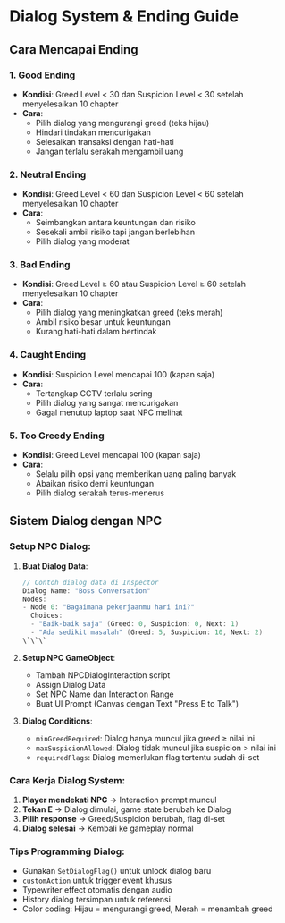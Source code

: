 # Dialog System & Ending Guide

## Cara Mencapai Ending

### 1. Good Ending
- **Kondisi**: Greed Level < 30 dan Suspicion Level < 30 setelah menyelesaikan 10 chapter
- **Cara**: 
  - Pilih dialog yang mengurangi greed (teks hijau)
  - Hindari tindakan mencurigakan
  - Selesaikan transaksi dengan hati-hati
  - Jangan terlalu serakah mengambil uang

### 2. Neutral Ending
- **Kondisi**: Greed Level < 60 dan Suspicion Level < 60 setelah menyelesaikan 10 chapter
- **Cara**:
  - Seimbangkan antara keuntungan dan risiko
  - Sesekali ambil risiko tapi jangan berlebihan
  - Pilih dialog yang moderat

### 3. Bad Ending
- **Kondisi**: Greed Level ≥ 60 atau Suspicion Level ≥ 60 setelah menyelesaikan 10 chapter
- **Cara**:
  - Pilih dialog yang meningkatkan greed (teks merah)
  - Ambil risiko besar untuk keuntungan
  - Kurang hati-hati dalam bertindak

### 4. Caught Ending
- **Kondisi**: Suspicion Level mencapai 100 (kapan saja)
- **Cara**:
  - Tertangkap CCTV terlalu sering
  - Pilih dialog yang sangat mencurigakan
  - Gagal menutup laptop saat NPC melihat

### 5. Too Greedy Ending
- **Kondisi**: Greed Level mencapai 100 (kapan saja)
- **Cara**:
  - Selalu pilih opsi yang memberikan uang paling banyak
  - Abaikan risiko demi keuntungan
  - Pilih dialog serakah terus-menerus

## Sistem Dialog dengan NPC

### Setup NPC Dialog:

1. **Buat Dialog Data**:
   ```csharp
   // Contoh dialog data di Inspector
   Dialog Name: "Boss Conversation"
   Nodes:
   - Node 0: "Bagaimana pekerjaanmu hari ini?"
     Choices:
     - "Baik-baik saja" (Greed: 0, Suspicion: 0, Next: 1)
     - "Ada sedikit masalah" (Greed: 5, Suspicion: 10, Next: 2)
   \`\`\`

2. **Setup NPC GameObject**:
   - Tambah NPCDialogInteraction script
   - Assign Dialog Data
   - Set NPC Name dan Interaction Range
   - Buat UI Prompt (Canvas dengan Text "Press E to Talk")

3. **Dialog Conditions**:
   - `minGreedRequired`: Dialog hanya muncul jika greed ≥ nilai ini
   - `maxSuspicionAllowed`: Dialog tidak muncul jika suspicion > nilai ini
   - `requiredFlags`: Dialog memerlukan flag tertentu sudah di-set

### Cara Kerja Dialog System:

1. **Player mendekati NPC** → Interaction prompt muncul
2. **Tekan E** → Dialog dimulai, game state berubah ke Dialog
3. **Pilih response** → Greed/Suspicion berubah, flag di-set
4. **Dialog selesai** → Kembali ke gameplay normal

### Tips Programming Dialog:

- Gunakan `SetDialogFlag()` untuk unlock dialog baru
- `customAction` untuk trigger event khusus
- Typewriter effect otomatis dengan audio
- History dialog tersimpan untuk referensi
- Color coding: Hijau = mengurangi greed, Merah = menambah greed
</markdown>
